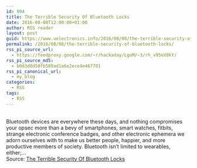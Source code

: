 ```yaml
---
id: 994
title: The Terrible Security Of Bluetooth Locks
date: 2016-08-08T12:00:00+01:00
author: RSS reader
layout: post
guid: https://www.uelectronics.info/2016/08/08/the-terrible-security-of-bluetooth-locks/
permalink: /2016/08/08/the-terrible-security-of-bluetooth-locks/
rss_pi_source_url:
  - https://feedproxy.google.com/~r/hackaday/LgoM/~3/rh_v95eV0kY/
rss_pi_source_md5:
  - b0d3d0d50fb589ad1a6e2ece4e467701
rss_pi_canonical_url:
  - my_blog
categories:
  - RSS
tags:
  - RSS
---
```

&#013;  
Bluetooth devices are everywhere these days, and nothing compromises your opsec more than a bevy of smartphones, smart watches, fitbits, strange electronic conference badges, and other electronic ephemera we adorn ourselves with to make us better people, happier, and more productive members of society. Bluetooth isn’t limited to wearables, either;…&#013;  
Source: <a href="https://feedproxy.google.com/~r/hackaday/LgoM/~3/rh_v95eV0kY/" target="_blank">The Terrible Security Of Bluetooth Locks</a>